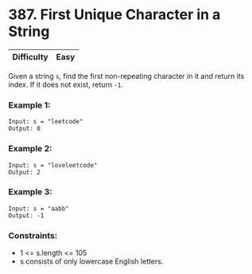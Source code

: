 # 387. First Unique Character in a String

| Difficulty | Easy |
| ---------- | ---- |

Given a string `s`, find the first non-repeating character in it and return its index. If it does not exist, return `-1`.

 

### Example 1:
```
Input: s = "leetcode"
Output: 0
```
### Example 2:
```
Input: s = "loveleetcode"
Output: 2
```
### Example 3:
```
Input: s = "aabb"
Output: -1
```

### Constraints:

- 1 <= s.length <= 105
- s consists of only lowercase English letters.
